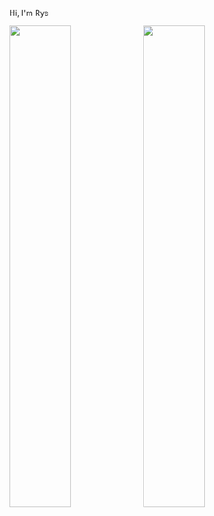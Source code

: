 Hi, I'm Rye

<img align="left" width="47%" src="https://github-readme-stats.vercel.app/api?username=arigunawan12&show_icons=true&theme=dracula" />
<img align="left" width="47%" src="https://github-readme-stats.vercel.app/api/top-langs/?username=arigunawan12&layout=compact" />

